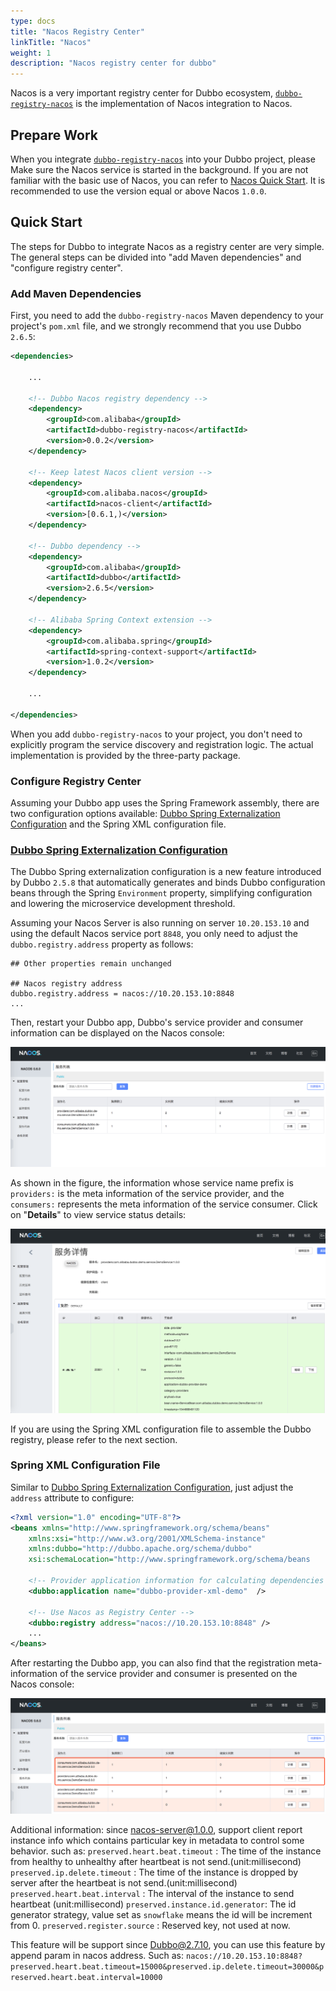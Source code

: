 ```yaml
---
type: docs
title: "Nacos Registry Center"
linkTitle: "Nacos"
weight: 1
description: "Nacos registry center for dubbo"
---
```


Nacos is a very important registry center for Dubbo ecosystem, [`dubbo-registry-nacos`](https://github.com/apache/incubator-dubbo/tree/master/dubbo-registry/dubbo-registry-nacos) is the implementation of Nacos integration to Nacos.

## Prepare Work

When you integrate [`dubbo-registry-nacos`](https://github.com/apache/incubator-dubbo/tree/master/dubbo-registry/dubbo-registry-nacos) into your Dubbo project, please Make sure the Nacos service is started in the background. If you are not familiar with the basic use of Nacos, you can refer to [Nacos Quick Start](https://nacos.io/en-us/docs/quick-start.html). It is recommended to use the version equal or above Nacos `1.0.0`.


## Quick Start

The steps for Dubbo to integrate Nacos as a registry center are very simple. The general steps can be divided into "add Maven dependencies" and "configure registry center".


### Add Maven Dependencies

First, you need to add the `dubbo-registry-nacos` Maven dependency to your project's `pom.xml` file, and we strongly recommend that you use Dubbo `2.6.5`:


```xml
<dependencies>

    ...
        
    <!-- Dubbo Nacos registry dependency -->
    <dependency>
        <groupId>com.alibaba</groupId>
        <artifactId>dubbo-registry-nacos</artifactId>
        <version>0.0.2</version>
    </dependency>   
    
    <!-- Keep latest Nacos client version -->
    <dependency>
        <groupId>com.alibaba.nacos</groupId>
        <artifactId>nacos-client</artifactId>
        <version>[0.6.1,)</version>
    </dependency>
    
    <!-- Dubbo dependency -->
    <dependency>
        <groupId>com.alibaba</groupId>
        <artifactId>dubbo</artifactId>
        <version>2.6.5</version>
    </dependency>
    
    <!-- Alibaba Spring Context extension -->
    <dependency>
        <groupId>com.alibaba.spring</groupId>
        <artifactId>spring-context-support</artifactId>
        <version>1.0.2</version>
    </dependency>

    ...
    
</dependencies>
```

When you add `dubbo-registry-nacos` to your project, you don't need to explicitly program the service discovery and registration logic. The actual implementation is provided by the three-party package.


### Configure Registry Center

Assuming your Dubbo app uses the Spring Framework assembly, there are two configuration options available: [Dubbo Spring Externalization Configuration](https://mercyblitz.github.io/2018/01/18/Dubbo-%E5%A4%96%E9%83%A8%E5%8C%96%E9%85%8D%E7%BD%AE/) and the Spring XML configuration file.


### [Dubbo Spring Externalization Configuration](https://mercyblitz.github.io/2018/01/18/Dubbo-%E5%A4%96%E9%83%A8%E5%8C%96%E9%85%8D%E7%BD%AE/)


The Dubbo Spring externalization configuration is a new feature introduced by Dubbo `2.5.8` that automatically generates and binds Dubbo configuration beans through the Spring `Environment` property, simplifying configuration and lowering the microservice development threshold.

Assuming your Nacos Server is also running on server `10.20.153.10` and using the default Nacos service port `8848`, you only need to adjust the `dubbo.registry.address` property as follows:


```properties
## Other properties remain unchanged

## Nacos registry address
dubbo.registry.address = nacos://10.20.153.10:8848
...
```

Then, restart your Dubbo app, Dubbo's service provider and consumer information can be displayed on the Nacos console:

![dubbo-registry-nacos-1.png](/imgs/blog/dubbo-registry-nacos-1.png)


As shown in the figure, the information whose service name prefix is `providers:` is the meta information of the service provider, and the `consumers:` represents the meta information of the service consumer. Click on "**Details**" to view service status details:

![dubbo-registry-nacos-2.png](/imgs/blog/dubbo-registry-nacos-2.png)



If you are using the Spring XML configuration file to assemble the Dubbo registry, please refer to the next section.



### Spring XML Configuration File

Similar to [Dubbo Spring Externalization Configuration](https://mercyblitz.github.io/2018/01/18/Dubbo-%E5%A4%96%E9%83%A8%E5%8C%96%E9%85%8D%E7%BD%AE/), just adjust the `address` attribute to configure:

```xml
<?xml version="1.0" encoding="UTF-8"?>
<beans xmlns="http://www.springframework.org/schema/beans"
    xmlns:xsi="http://www.w3.org/2001/XMLSchema-instance"
    xmlns:dubbo="http://dubbo.apache.org/schema/dubbo"
    xsi:schemaLocation="http://www.springframework.org/schema/beans        http://www.springframework.org/schema/beans/spring-beans-4.3.xsd        http://dubbo.apache.org/schema/dubbo        http://dubbo.apache.org/schema/dubbo/dubbo.xsd">
 
    <!-- Provider application information for calculating dependencies -->
    <dubbo:application name="dubbo-provider-xml-demo"  />
 
    <!-- Use Nacos as Registry Center -->
    <dubbo:registry address="nacos://10.20.153.10:8848" />
 	...
</beans>
```


After restarting the Dubbo app, you can also find that the registration meta-information of the service provider and consumer is presented on the Nacos console:

![dubbo-registry-nacos-3.png](/imgs/blog/dubbo-registry-nacos-3.png)


Additional information: since nacos-server@1.0.0, support client report instance info which contains particular key in metadata to control some behavior.
such as: 
`preserved.heart.beat.timeout`   : The time of the instance from healthy to unhealthy after heartbeat is not send.(unit:millisecond)
`preserved.ip.delete.timeout`    : The time of the instance is dropped by server after the heartbeat is not send.(unit:millisecond)
`preserved.heart.beat.interval`  : The interval of the instance to send heartbeat (unit:millisecond)
`preserved.instance.id.generator`: The id generator strategy, value set as `snowflake` means the id will be increment from 0.
`preserved.register.source`      : Reserved key, not used at now.

This feature will be support since Dubbo@2.7.10, you can use this feature by append param in nacos address. 
Such as: `nacos://10.20.153.10:8848?preserved.heart.beat.timeout=15000&preserved.ip.delete.timeout=30000&preserved.heart.beat.interval=10000`
